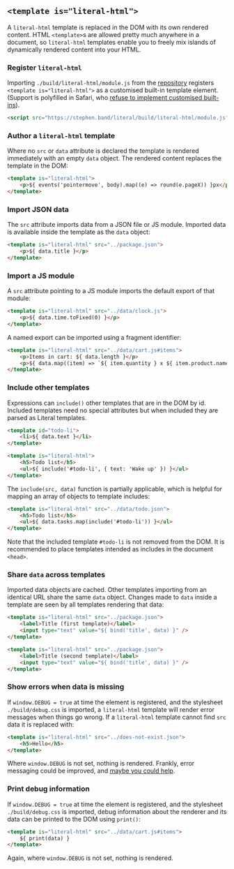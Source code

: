 
## `<template is="literal-html">`

A `literal-html` template is replaced in the DOM with its own rendered content.
HTML `<template>`s are allowed pretty much anywhere in a document, so
`literal-html` templates enable you to freely mix islands of dynamically
rendered content into your HTML.


### Register `literal-html`

Importing `./build/literal-html/module.js` from the [repository](https://github.com/stephband/literal/)
registers `<template is="literal-html">` as a customised built-in template
element. (Support is polyfilled in Safari, who [refuse to implement customised built-ins](https://github.com/WebKit/standards-positions/issues/97])).

```html
<script src="https://stephen.band/literal/build/literal-html/module.js" type="module"></script>
```


### Author a `literal-html` template

Where no `src` or `data` attribute is declared the template is rendered
immediately with an empty `data` object. The rendered content replaces the
template in the DOM:

```html
<template is="literal-html">
    <p>${ events('pointermove', body).map((e) => round(e.pageX)) }px</p>
</template>
```
<div class="demo-block block">
<template is="literal-html">
    <p>${ events('pointermove', body).map((e) => round(e.pageX)) }px</p>
</template>
</div>


### Import JSON data

The `src` attribute imports data from a JSON file or JS module. Imported data
is available inside the template as the `data` object:

```html
<template is="literal-html" src="../package.json">
    <p>${ data.title }</p>
</template>
```
<div class="demo-block block">
<template is="literal-html" src="../package.json">
    <p>${ data.title }</p>
</template>
</div>


### Import a JS module

A `src` attribute pointing to a JS module imports the default export of that
module:

```html
<template is="literal-html" src="../data/clock.js">
    <p>${ data.time.toFixed(0) }</p>
</template>
```
<div class="demo-block block">
<template is="literal-html" src="../data/clock.js">
    <p>${ data.time.toFixed(0) }</p>
</template>
</div>

A named export can be imported using a fragment identifier:

```html
<template is="literal-html" src="../data/cart.js#items">
    <p>Items in cart: ${ data.length }</p>
    <p>${ data.map((item) => `${ item.quantity } x ${ item.product.name }`).join(', ') }</p>
</template>
```
<div class="demo-block block">
<template is="literal-html" src="../data/cart.js#items">
    <p>Items in cart: ${ data.length }</p>
    <p>${ data.map((item) => `${ item.quantity } x ${ item.product.name }`).join(', ') }</p>
</template>
</div>


### Include other templates

Expressions can `include()` other templates that are in the DOM by id. Included
templates need no special attributes but when included they are parsed as
Literal templates.

```html
<template id="todo-li">
    <li>${ data.text }</li>
</template>

<template is="literal-html">
    <h5>Todo list</h5>
    <ul>${ include('#todo-li', { text: 'Wake up' }) }</ul>
</template>
```
<div class="demo-block block">
<template is="literal-html">
    <h5>Todo list</h5>
    <ul>${ include('#todo-li', { text: 'Wake up' }) }</ul>
</template>
<template id="todo-li">
    <li>${ data.text }</li>
</template>
</div>


The `include(src, data)` function is partially applicable, which is helpful for
mapping an array of objects to template includes:

```html
<template is="literal-html" src="../data/todo.json">
    <h5>Todo list</h5>
    <ul>${ data.tasks.map(include('#todo-li')) }</ul>
</template>
```
<div class="demo-block block">
<template is="literal-html" src="../data/todo.json">
    <h5>Todo list</h5>
    <ul>${ data.tasks.map(include('#todo-li')) }</ul>
</template>
</div>

Note that the included template `#todo-li` is not removed from the DOM. It is
recommended to place templates intended as includes in the document `<head>`.


### Share `data` across templates

Imported data objects are cached. Other templates importing from an identical
URL share the same `data` object. Changes made to `data` inside a template are
seen by all templates rendering that data:

```html
<template is="literal-html" src="../package.json">
    <label>Title (first template)</label>
    <input type="text" value="${ bind('title', data) }" />
</template>

<template is="literal-html" src="../package.json">
    <label>Title (second template)</label>
    <input type="text" value="${ bind('title', data) }" />
</template>
```
<div class="demo-block block">
<template is="literal-html" src="../package.json">
    <label>Title (first template)</label>
    <input type="text" value="${ bind('title', data) }" />
</template>

<template is="literal-html" src="../package.json">
    <label>Title (second template)</label>
    <input type="text" value="${ bind('title', data) }" />
</template>
</div>


### Show errors when data is missing

If `window.DEBUG = true` at time the element is registered, and the stylesheet
`./build/debug.css` is imported, a `literal-html` template will render error
messages when things go wrong. If a `literal-html` template cannot find `src`
data it is replaced with:

```html
<template is="literal-html" src="../does-not-exist.json">
    <h5>Hello</h5>
</template>
```
<div class="demo-block block">
<template is="literal-html" src="../does-not-exist.json">
    <h5>Hello</h5>
</template>
</div>

Where `window.DEBUG` is not set, nothing is rendered. Frankly, error messaging
could be improved, and [maybe you could help](https://github.com/stephband/literal/).


### Print debug information

If `window.DEBUG = true` at time the element is registered, and the stylesheet
`./build/debug.css` is imported, debug information about the renderer and its
data can be printed to the DOM using `print()`:

```html
<template is="literal-html" src="../data/cart.js#items">
    ${ print(data) }
</template>
```
<div class="demo-block block">
<template is="literal-html" src="../data/cart.js#items">
    ${ print(data) }
</template>
</div>

Again, where `window.DEBUG` is not set, nothing is rendered.
